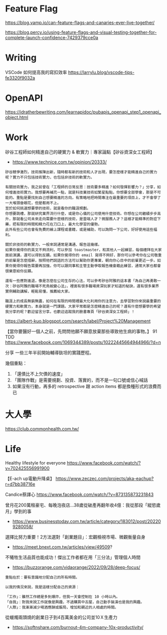 # Feature Flag

https://blog.vamp.io/can-feature-flags-and-canaries-ever-live-together/

https://blog.percy.io/using-feature-flags-and-visual-testing-together-for-complete-launch-confidence-7429379cce0a

# Writing
VSCode 如何提高我的寫扣效率
https://larrylu.blog/vscode-tips-fe3320f9032a


# OpenAPI

https://idratherbewriting.com/learnapidoc/pubapis_openapi_step1_openapi_object.html



# Work

矽谷工程師如何精進自己的硬實力 & 軟實力｜專家論點【矽谷資深女工程師】

- https://www.technice.com.tw/opinion/20333/

```text
矽谷競爭激烈，技術推陳出新，隨時都有新的技術和人才出現，要怎麼樣才能精進自己的實力呢？實力不只包括技術實力，也包括非技術的軟實力。

有關技術實力，我之前曾在「工程師的日常反思：技術要多精進？如何發揮影響力？」分享，如何增進技術實力。我想要再補充一點，就是科技業技術如繁星點點，你想要全部學會，那是不可能的。重點是要找到自己想要精進的方向，有策略地把時間專注在最重要的項目上，才不會學了一大堆頭昏眼花，但是都用不上。
至於如何挑選想要學的技術，就是看你的職涯規劃。
你想要跳槽，那就研究業界流行什麼，或是你心儀的公司使用什麼技術。你想在公司繼續步步高升，那就看公司未來走向需要什麼樣的技術，是雲端人才？微服務人才？這樣才能精準的對症下藥，把有限的時間和精力花在刀口上，最大化學習的優勢。
此外有些公司也會有免費的線上課程或書籍，或是補助，可以詢問一下公司，好好使用這些福利。

關於非技術的軟實力，一般來說通常是溝通、報告這幾樣。
如果你覺得你的英文不夠流利，可以參加 toastmaster，和其他人一起練習，每個禮拜在大家面前演講，還可以得到反饋。如果你覺得你的 email 寫得不夠好，那你可以參考你在公司敬重的前輩是怎麼措辭，按照他們說話的方法可以幫助你更專業，朝向你心目中的前輩更近一步。如果你覺得你報告需要再加強，你可以跟同事和主管主動爭取報告機會藉此練習，通常大家也都會很樂意給你反饋。

還有一些應對進退，像是怎麼在公司生存的心法，可以參考矽谷阿雅的這本書「為自己再勇敢一次：矽谷阿雅的職場不死鳥蛻變心法」，裡面有很多職場資深玩家才知道的秘訣，還有很多業界實例輔助講解，輕鬆易懂，推薦給大家。

職涯上的成長無窮無盡，如何在有限的時間裡最大化利用你的注意力，去學習對你來說最重要的硬實力和軟實力，本身就是一門課題。大家平常都是怎麼精進自己的呢？還有什麼想要學的希望我分享的呢？歡迎留言分享。也歡迎追蹤我的臉書專頁「矽谷資深女工程師」！
```


https://albert-kuo.blogspot.com/search/label/Project%20Management


【當你要醫好一個人之前，先問問他願不願意放棄那些導致他生病的事物。】
91 TDD
https://www.facebook.com/1069344389/posts/10222445664944966/?d=n

分享 一些三年半前開始輔導鈦坦的實踐歷程。

幾個重點：
1. 「還債比不上欠債的速度」
2. 「團隊作戰」是需要規劃、投資、落實的，而不是一句口號或信心喊話
3. 如果沒有行動，再多的 retrospective 跟 action items 都是換種形式的浪費而已


# 大人學

https://club.commonhealth.com.tw/

# Life

Healthy lifestyle for everyone
https://www.facebook.com/watch/?v=702425556991900


【E-ach up電動升降桌】
https://www.zeczec.com/projects/aka-eachup?r=d7bb38716e

Candice蔡譯心
https://www.facebook.com/watch/?v=873135873231843


曾月花200萬租豪宅、每晚泡夜店...38歲從破產再翻年收4億：我從那段「縱慾歲月」學到的事

- https://www.businesstoday.com.tw/article/category/183012/post/202209280058/

選擇比努力重要！2方法選對「創業題目」：宏觀檢視市場、微觀衡量自身

- https://meet.bnext.com.tw/articles/view/49509?

不犧牲生活品質也能成功！傑出工作者都在用「三分法」管理個人時間

- https://buzzorange.com/vidaorange/2022/09/28/deep-focus/

```text
重點在於：要有意識地分配自己的所有時間。

以我的情況來說，我是這樣分配自己的資源：

「工作」：雖然工作總是多到爆炸，但我一天會控制在 10 小時以內。
「自我」：對我來說工作就像是興趣，不過購買中古屋，自己動手裝潢也是我的興趣。
「人際」：我漸漸減少喝酒應酬或飯局，增加和親近的人相處的時間。
```

從蠟燭兩頭燒的創業日子到4百萬美金的公司並10Ｘ生產力

- https://softnshare.com/burnout-4m-company-10x-productivity/


